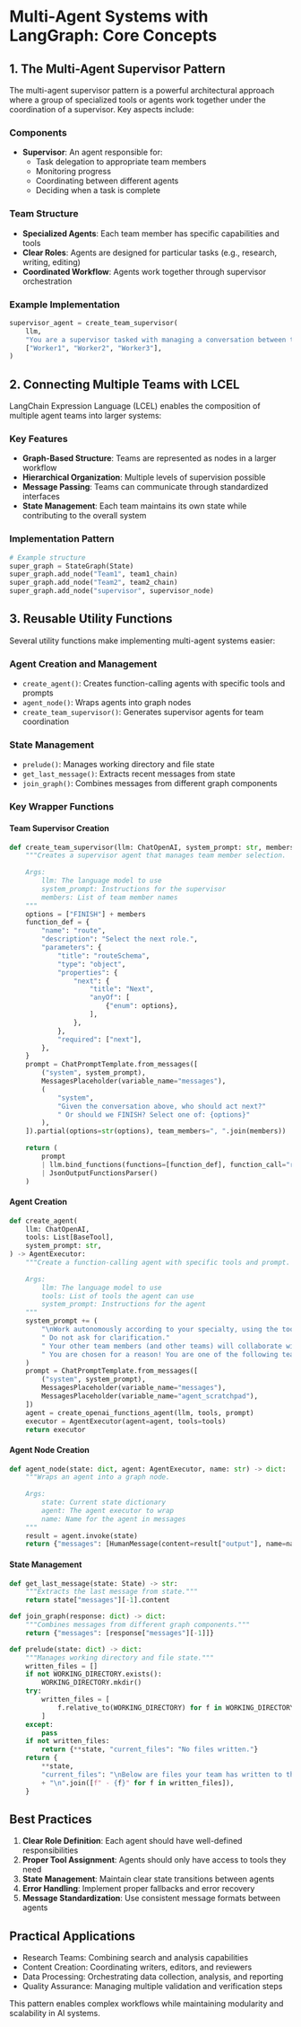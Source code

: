 # Multi-Agent Systems with LangGraph: Core Concepts

## 1. The Multi-Agent Supervisor Pattern

The multi-agent supervisor pattern is a powerful architectural approach where a group of specialized tools or agents work together under the coordination of a supervisor. Key aspects include:

### Components
- **Supervisor**: An agent responsible for:
  - Task delegation to appropriate team members
  - Monitoring progress
  - Coordinating between different agents
  - Deciding when a task is complete

### Team Structure
- **Specialized Agents**: Each team member has specific capabilities and tools
- **Clear Roles**: Agents are designed for particular tasks (e.g., research, writing, editing)
- **Coordinated Workflow**: Agents work together through supervisor orchestration

### Example Implementation
```python
supervisor_agent = create_team_supervisor(
    llm,
    "You are a supervisor tasked with managing a conversation between the following workers...",
    ["Worker1", "Worker2", "Worker3"],
)
```

## 2. Connecting Multiple Teams with LCEL

LangChain Expression Language (LCEL) enables the composition of multiple agent teams into larger systems:

### Key Features
- **Graph-Based Structure**: Teams are represented as nodes in a larger workflow
- **Hierarchical Organization**: Multiple levels of supervision possible
- **Message Passing**: Teams can communicate through standardized interfaces
- **State Management**: Each team maintains its own state while contributing to the overall system

### Implementation Pattern
```python
# Example structure
super_graph = StateGraph(State)
super_graph.add_node("Team1", team1_chain)
super_graph.add_node("Team2", team2_chain)
super_graph.add_node("supervisor", supervisor_node)
```

## 3. Reusable Utility Functions

Several utility functions make implementing multi-agent systems easier:

### Agent Creation and Management
- `create_agent()`: Creates function-calling agents with specific tools and prompts
- `agent_node()`: Wraps agents into graph nodes
- `create_team_supervisor()`: Generates supervisor agents for team coordination

### State Management
- `prelude()`: Manages working directory and file state
- `get_last_message()`: Extracts recent messages from state
- `join_graph()`: Combines messages from different graph components

### Key Wrapper Functions

#### Team Supervisor Creation
```python
def create_team_supervisor(llm: ChatOpenAI, system_prompt: str, members: List[str]) -> Runnable:
    """Creates a supervisor agent that manages team member selection.
    
    Args:
        llm: The language model to use
        system_prompt: Instructions for the supervisor
        members: List of team member names
    """
    options = ["FINISH"] + members
    function_def = {
        "name": "route",
        "description": "Select the next role.",
        "parameters": {
            "title": "routeSchema",
            "type": "object",
            "properties": {
                "next": {
                    "title": "Next",
                    "anyOf": [
                        {"enum": options},
                    ],
                },
            },
            "required": ["next"],
        },
    }
    prompt = ChatPromptTemplate.from_messages([
        ("system", system_prompt),
        MessagesPlaceholder(variable_name="messages"),
        (
            "system",
            "Given the conversation above, who should act next?"
            " Or should we FINISH? Select one of: {options}"
        ),
    ]).partial(options=str(options), team_members=", ".join(members))
    
    return (
        prompt
        | llm.bind_functions(functions=[function_def], function_call="route")
        | JsonOutputFunctionsParser()
    )

```

#### Agent Creation
```python
def create_agent(
    llm: ChatOpenAI,
    tools: List[BaseTool],
    system_prompt: str,
) -> AgentExecutor:
    """Create a function-calling agent with specific tools and prompt.
    
    Args:
        llm: The language model to use
        tools: List of tools the agent can use
        system_prompt: Instructions for the agent
    """
    system_prompt += (
        "\nWork autonomously according to your specialty, using the tools available to you."
        " Do not ask for clarification."
        " Your other team members (and other teams) will collaborate with you with their own specialties."
        " You are chosen for a reason! You are one of the following team members: {team_members}."
    )
    prompt = ChatPromptTemplate.from_messages([
        ("system", system_prompt),
        MessagesPlaceholder(variable_name="messages"),
        MessagesPlaceholder(variable_name="agent_scratchpad"),
    ])
    agent = create_openai_functions_agent(llm, tools, prompt)
    executor = AgentExecutor(agent=agent, tools=tools)
    return executor
```

#### Agent Node Creation
```python
def agent_node(state: dict, agent: AgentExecutor, name: str) -> dict:
    """Wraps an agent into a graph node.
    
    Args:
        state: Current state dictionary
        agent: The agent executor to wrap
        name: Name for the agent in messages
    """
    result = agent.invoke(state)
    return {"messages": [HumanMessage(content=result["output"], name=name)]}
```

#### State Management
```python
def get_last_message(state: State) -> str:
    """Extracts the last message from state."""
    return state["messages"][-1].content

def join_graph(response: dict) -> dict:
    """Combines messages from different graph components."""
    return {"messages": [response["messages"][-1]]}

def prelude(state: dict) -> dict:
    """Manages working directory and file state."""
    written_files = []
    if not WORKING_DIRECTORY.exists():
        WORKING_DIRECTORY.mkdir()
    try:
        written_files = [
            f.relative_to(WORKING_DIRECTORY) for f in WORKING_DIRECTORY.rglob("*")
        ]
    except:
        pass
    if not written_files:
        return {**state, "current_files": "No files written."}
    return {
        **state,
        "current_files": "\nBelow are files your team has written to the directory:\n"
        + "\n".join([f" - {f}" for f in written_files]),
    }
```

## Best Practices

1. **Clear Role Definition**: Each agent should have well-defined responsibilities
2. **Proper Tool Assignment**: Agents should only have access to tools they need
3. **State Management**: Maintain clear state transitions between agents
4. **Error Handling**: Implement proper fallbacks and error recovery
5. **Message Standardization**: Use consistent message formats between agents

## Practical Applications

- Research Teams: Combining search and analysis capabilities
- Content Creation: Coordinating writers, editors, and reviewers
- Data Processing: Orchestrating data collection, analysis, and reporting
- Quality Assurance: Managing multiple validation and verification steps

This pattern enables complex workflows while maintaining modularity and scalability in AI systems. 